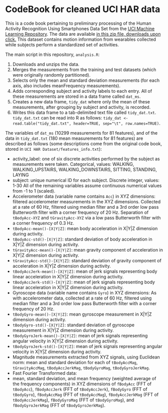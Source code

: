 # CodeBook for cleaned UCI HAR data

This is a code book pertaining to preliminary processing of the Human Activity Recognition Using Smartphones Data Set from the [UCI Machine Learning Repository](http://archive.ics.uci.edu/ml/datasets/Human+Activity+Recognition+Using+Smartphones).
The data are available [in this zip file, downloads upon click.](https://d396qusza40orc.cloudfront.net/getdata%2Fprojectfiles%2FUCI%20HAR%20Dataset.zip) This dataset contains motion information from wearables collected while subjects perform a standardized set of activities.

The main script in this repository, `analysis.R`:

1. Downloads and unzips the data.
2. Merges the measurements from the training and test datasets (which were originally randomly partitioned).
3. Selects only the mean and standard deviation measurements (for each axis, also includes meanFrequency measurements).
4. Adds corresponding subject and activity labels to each entry. All of these measurements are stored in a data frame called `dat_ms`.
5. Creates a new data frame, `tidy_dat` where only the mean of these measurements, after grouping by subject and activity, is recorded.
6. Writes this data frame to a tab-delimited text file called `tidy_dat.txt`. `tidy_dat.txt` can be read into R as follows: `tidy_dat <- read.table("tidy_dat.txt", header=TRUE, sep="\t", row.names=TRUE)`.

The variables of `dat_ms` (10299 measurements for 81 features), and of the data in `tidy_dat.txt` (180 mean measurements for 81 features) are described as follows (some descriptions come from the original code book, stored in `UCI HAR Dataset/features_info.txt`):
- activity_label: one of six discrete activities performed by the subject as measurements were taken. Categorical, values: WALKING, WALKING_UPSTAIRS, WALKING_DOWNSTAIRS, SITTING, STANDING, LAYING
- subject: unique numerical ID for each subject. Discrete integer, values: 1-30
All of the remaining variables assume continuous numerical values from -1 to 1 (scaled).
- Accelerometer data (variable name contains `Acc`) in XYZ dimensions: filtered accelerometer measurements in the XYZ dimensions. Collected at a rate of 60 Hz, filtered using median filter and a 3rd order low pass Butterworth filter with a corner frequency of 20 Hz. Separation of `tBodyAcc-XYZ` and `tGravityAcc-XYZ` via a low pass Butterworth filter with a corner frequency of 0.3 Hz.
 - `tBodyAcc-mean()-[X|Y|Z]`: mean body acceleration in X|Y|Z dimension during activity.
 - `tBodyAcc-std()-[X|Y|Z]`: standard deviation of body acceleration in X|Y|Z dimension during activity.
 - `tGravityAcc-mean()-[X|Y|Z]`: mean gravity component of acceleration in X|Y|Z dimension during activity.
 - `tGravityAcc-std()-[X|Y|Z]`: standard deviation of gravity component of acceleration in X|Y|Z dimension during activity.
 - `tBodyAccJerk-mean()-[X|Y|Z]`: mean of jerk signals representing body linear acceleration in  X|Y|Z dimension during activity.
 - `tBodyAccJerk-std()-[X|Y|Z]`: mean of jerk signals representing body linear acceleration in  X|Y|Z dimension during activity.
- Gyroscope data (variable name contains `Gyro`) in XYZ dimensions: As with accelerometer data, collected at a rate of 60 Hz, filtered using median filter and a 3rd order low pass Butterworth filter with a corner frequency of 20 Hz.
 - `tBodyGyro-mean()-[X|Y|Z]`: mean gyroscope measurement in X|Y|Z dimension during activity.
 - `tBodyGyro-std()-[X|Y|Z]`: standard deviation of gyroscope measurement in X|Y|Z dimension during activity.
 - `tBodyGyroJerk-mean()-[X|Y|Z]`: mean of jerk signals representing angular velocity in  X|Y|Z dimension during activity.
 - `tBodyGyroJerk-std()-[X|Y|Z]`: mean of jerk signals representing angular velocity in  X|Y|Z dimension during activity.
- Magnitude measurements extracted from XYZ signals, using Euclidean norm: mean and standard deviation for each of `tBodyAccMag`, `tGravityAccMag`, `tBodyAccJerkMag`, `tBodyGyroMag`, `tBodyGyroJerkMag`. 
- Fast Fourier Transformed data:
 - mean, standard deviation, and mean frequency (weighted average of the frequency components) in XYZ dimensions of `fBodyAcc` (FFT of `tBodyAcc`), `fBodyAccJerk` (FFT of `tBodyAccJerk`), `fBodyGyro` (FFT of `tBodyGyro`), `fBodyAccMag` (FFT of `tBodyAccMag`), `fBodyAccJerkMag` (FFT of `tBodyAccJerkMag`), `fBodyGyroMag` (FFT of `tBodyGyroMag`), and `fBodyGyroJerkMag` (FFT of `tBodyGyroJerkMag`).
